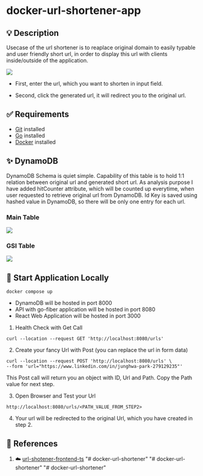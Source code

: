 # docker-url-shortener-app

## 💡 Description

Usecase of the url shortener is to reaplace original domain to easily typable and user friendly short url, in order to display this url with clients inside/outside of the application.

![](./docs/app_url.png)

- First, enter the url, which you want to shorten in input field.

- Second, click the generated url, it will redirect you to the original url.

## ✅ Requirements

- [Git](https://git-scm.com/book/en/v2/Getting-Started-Installing-Git) installed
- [Go](https://go.dev/doc/install) installed
- [Docker](https://www.linkedin.com/feed/update/urn:li:activity:6997864787439140864/) installed

## ✨ DynamoDB

DynamoDB Schema is quiet simple. Capability of this table is to hold 1:1 relation between original url and generated short url. As analysis purpose I have added hitCounter attribute, which will be counted up everytime, when user requested to retrieve original url from DynamoDB. Id Key is saved using hashed value in DynamoDB, so there will be only one entry for each url.

### Main Table

![](./docs/UrlConverter_Table.png)

### GSI Table

![](./docs/UrlConverter_GSI_Entities.png)

## 🚀 Start Application Locally

```
docker compose up
```

- DynamoDB will be hosted in port 8000
- API with go-fiber application will be hosted in port 8080
- React Web Application will be hosted in port 3000

1. Health Check with Get Call

```
curl --location --request GET 'http://localhost:8080/urls'
```

2. Create your fancy Url with Post (you can replace the url in form data)

```
curl --location --request POST 'http://localhost:8080/urls' \
--form 'url="https://www.linkedin.com/in/junghwa-park-279129235"'
```

This Post call will return you an object with ID, Url and Path. Copy the Path value for next step.

3. Open Browser and Test your Url

```
http://localhost:8080/urls/<PATH_VALUE_FROM_STEP2>
```

4. Your url will be redirected to the original Url, which you have created in step 2.

## 👀 References

1. ☁️ [url-shotener-frontend-ts](https://github.com/aditya-singh9/url-shotener-frontend-ts)
"# docker-url-shortener" 
"# docker-url-shortener" 
"# docker-url-shortener" 
